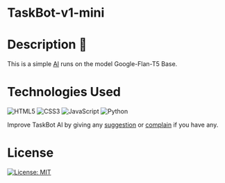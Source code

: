 # TaskBot-v1-mini
# Description 📓
This is a simple [AI](https://huggingface.co/spaces/Advay-Singh/taskbot-v1-mini) runs on the model Google-Flan-T5 Base.

# Technologies Used
![HTML5](https://img.shields.io/badge/HTML5-E34F26?logo=html5&logoColor=white)
![CSS3](https://img.shields.io/badge/CSS3-1572B6?logo=css3&logoColor=white)
![JavaScript](https://img.shields.io/badge/JavaScript-F7DF1E?logo=javascript&logoColor=black)
![Python](https://img.shields.io/badge/Python-3776AB?logo=python&logoColor=white)

Improve TaskBot AI by giving any [suggestion](https://taskbot-suggest.netlify.app) or [complain](https://taskbot-complain.netlify.app) if you have any. 

# License
[![License: MIT](https://img.shields.io/badge/License-MIT-green.svg)](LICENSE)
